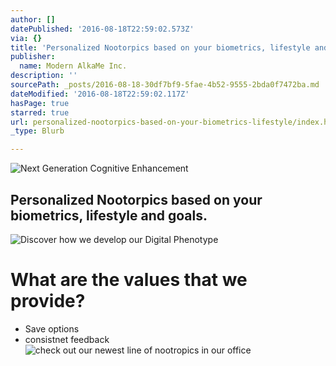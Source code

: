 ```yaml
---
author: []
datePublished: '2016-08-18T22:59:02.573Z'
via: {}
title: 'Personalized Nootorpics based on your biometrics, lifestyle and goals.'
publisher:
  name: Modern AlkaMe Inc.
description: ''
sourcePath: _posts/2016-08-18-30df7bf9-5fae-4b52-9555-2bda0f7472ba.md
dateModified: '2016-08-18T22:59:02.117Z'
hasPage: true
starred: true
url: personalized-nootorpics-based-on-your-biometrics-lifestyle/index.html
_type: Blurb

---
```

![Next Generation Cognitive Enhancement ](https://the-grid-user-content.s3-us-west-2.amazonaws.com/648ce3f9-6e96-4294-be2e-85670fc65499.jpg)

## Personalized Nootorpics based on your biometrics, lifestyle and goals.
![Discover how we develop our Digital Phenotype ](https://the-grid-user-content.s3-us-west-2.amazonaws.com/98d60fc6-cf48-42a1-8233-18721dcfcbb7.jpg)

# What are the values that we provide?

* Save options
* consistnet feedback
![check out our newest line of nootropics in our office ](https://the-grid-user-content.s3-us-west-2.amazonaws.com/e74e6faf-e2cd-42d0-9d0e-5b6bb1e17b92.jpg)